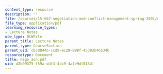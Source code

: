 ```yaml
---
content_type: resource
description: ''
file: /courses/15-667-negotiation-and-conflict-management-spring-2001/d2b99375f59addf34dc94a7e9df0134f_nego_acn.pdf
file_type: application/pdf
learning_resource_types:
- Lecture Notes
ocw_type: OCWFile
parent_title: Lecture Notes
parent_type: CourseSection
parent_uid: cbc0844b-ccd9-ec29-098f-45393b46b34b
resourcetype: Document
title: nego_acn.pdf
uid: d2b99375-f59a-ddf3-4dc9-4a7e9df0134f
---
```

